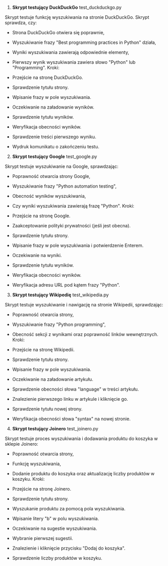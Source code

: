 1. **Skrypt testujący DuckDuckGo**
test_duckduckgo.py

Skrypt testuje funkcję wyszukiwania na stronie DuckDuckGo. Skrypt sprawdza, czy:

- Strona DuckDuckGo otwiera się poprawnie,
- Wyszukiwanie frazy "Best programming practices in Python" działa,
- Wyniki wyszukiwania zawierają odpowiednie elementy,
- Pierwszy wynik wyszukiwania zawiera słowo "Python" lub "Programming".
Kroki:

- Przejście na stronę DuckDuckGo.
- Sprawdzenie tytułu strony.
- Wpisanie frazy w pole wyszukiwania.
- Oczekiwanie na załadowanie wyników.
- Sprawdzenie tytułu wyników.
- Weryfikacja obecności wyników.
- Sprawdzenie treści pierwszego wyniku.
- Wydruk komunikatu o zakończeniu testu.
2. **Skrypt testujący Google** 
test_google.py

Skrypt testuje wyszukiwanie na Google, sprawdzając:

- Poprawność otwarcia strony Google,
- Wyszukiwanie frazy "Python automation testing",
- Obecność wyników wyszukiwania,
- Czy wyniki wyszukiwania zawierają frazę "Python".
Kroki:

- Przejście na stronę Google.
- Zaakceptowanie polityki prywatności (jeśli jest obecna).
- Sprawdzenie tytułu strony.
- Wpisanie frazy w pole wyszukiwania i potwierdzenie Enterem.
- Oczekiwanie na wyniki.
- Sprawdzenie tytułu wyników.
- Weryfikacja obecności wyników.
- Weryfikacja adresu URL pod kątem frazy "Python".
3. **Skrypt testujący Wikipedię**
test_wikipedia.py

Skrypt testuje wyszukiwanie i nawigację na stronie Wikipedii, sprawdzając:

- Poprawność otwarcia strony,
- Wyszukiwanie frazy "Python programming",
- Obecność sekcji z wynikami oraz poprawność linków wewnętrznych.
Kroki:

- Przejście na stronę Wikipedii.
- Sprawdzenie tytułu strony.
- Wpisanie frazy w pole wyszukiwania.
- Oczekiwanie na załadowanie artykułu.
- Sprawdzenie obecności słowa "language" w treści artykułu.
- Znalezienie pierwszego linku w artykule i kliknięcie go.
- Sprawdzenie tytułu nowej strony.
- Weryfikacja obecności słowa "syntax" na nowej stronie.
4. **Skrypt testujący Joinero**
test_joinero.py

Skrypt testuje proces wyszukiwania i dodawania produktu do koszyka w sklepie Joinero:

- Poprawność otwarcia strony,
- Funkcję wyszukiwania,
- Dodanie produktu do koszyka oraz aktualizację liczby produktów w koszyku.
Kroki:

- Przejście na stronę Joinero.
- Sprawdzenie tytułu strony.
- Wyszukanie produktu za pomocą pola wyszukiwania.
- Wpisanie litery "b" w polu wyszukiwania.
- Oczekiwanie na sugestie wyszukiwania.
- Wybranie pierwszej sugestii.
- Znalezienie i kliknięcie przycisku "Dodaj do koszyka".
- Sprawdzenie liczby produktów w koszyku.